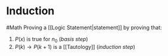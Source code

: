 # Induction
#Math 
Proving a [[Logic Statement|statement]] by proving that:
1.  $P(x)$ is true for $n_0$ (*basis step*)
2. $P(k) \to P(k+1)$ is a [[Tautology]] (*induction step*)